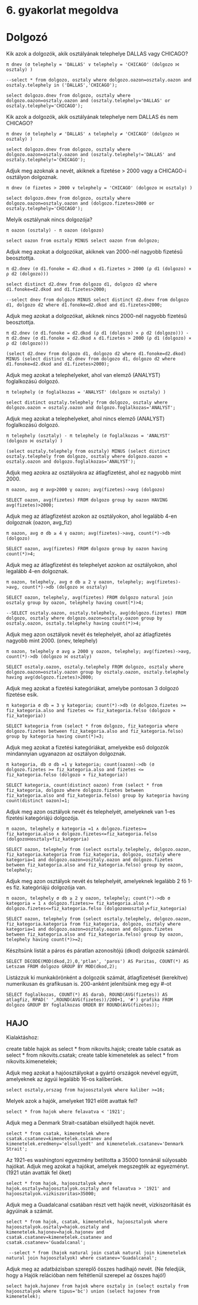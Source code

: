 
# 6. gyakorlat megoldva
# Dolgozó
Kik azok a dolgozók, akik osztályának telephelye DALLAS vagy CHICAGO?

    π dnev (σ telephely = 'DALLAS' ∨ telephely = 'CHICAGO' (dolgozo ⨝ osztaly) )

    --select * from dolgozo, osztaly where dolgozo.oazon=osztaly.oazon and osztaly.telephely in ('DALLAS','CHICAGO');

    select dolgozo.dnev from dolgozo, osztaly where dolgozo.oazon=osztaly.oazon and (osztaly.telephely='DALLAS' or osztaly.telephely='CHICAGO');

Kik azok a dolgozók, akik osztályának telephelye nem DALLAS és nem CHICAGO?

    π dnev (σ telephely ≠ 'DALLAS' ∧ telephely ≠ 'CHICAGO' (dolgozo ⨝ osztaly) )

    select dolgozo.dnev from dolgozo, osztaly where dolgozo.oazon=osztaly.oazon and (osztaly.telephely!='DALLAS' and osztaly.telephely!='CHICAGO');

Adjuk meg azoknak a nevét, akiknek a fizetése > 2000 vagy a CHICAGO-i osztályon dolgoznak.

    π dnev (σ fizetes > 2000 ∨ telephely = 'CHICAGO' (dolgozo ⨝ osztaly) )

    select dolgozo.dnev from dolgozo, osztaly where dolgozo.oazon=osztaly.oazon and (dolgozo.fizetes>2000 or osztaly.telephely='CHICAGO');

Melyik osztálynak nincs dolgozója?

    π oazon (osztaly) - π oazon (dolgozo)

    select oazon from osztaly MINUS select oazon from dolgozo;

Adjuk meg azokat a dolgozókat, akiknek van 2000-nél nagyobb fizetésű beosztottja.

    π d2.dnev (σ d1.fonoke = d2.dkod ∧ d1.fizetes > 2000 (ρ d1 (dolgozo) ⨯ ρ d2 (dolgozo)))

    select distinct d2.dnev from dolgozo d1, dolgozo d2 where d1.fonoke=d2.dkod and d1.fizetes>2000;

    --select dnev from dolgozo MINUS select distinct d2.dnev from dolgozo d1, dolgozo d2 where d1.fonoke=d2.dkod and d1.fizetes>2000;

Adjuk meg azokat a dolgozókat, akiknek nincs 2000-nél nagyobb fizetésű beosztottja.

    π d2.dnev (σ d1.fonoke = d2.dkod (ρ d1 (dolgozo) ⨯ ρ d2 (dolgozo))) - 
    π d2.dnev (σ d1.fonoke = d2.dkod ∧ d1.fizetes > 2000 (ρ d1 (dolgozo) ⨯ ρ d2 (dolgozo)))

    (select d2.dnev from dolgozo d1, dolgozo d2 where d1.fonoke=d2.dkod) MINUS (select distinct d2.dnev from dolgozo d1, dolgozo d2 where d1.fonoke=d2.dkod and d1.fizetes>2000);

Adjuk meg azokat a telephelyeket, ahol van elemző (ANALYST) foglalkozású dolgozó.

    π telephely (σ foglalkozas = 'ANALYST' (dolgozo ⨝ osztaly) )

    select distinct osztaly.telephely from dolgozo, osztaly where dolgozo.oazon = osztaly.oazon and dolgozo.foglalkozas='ANALYST';

Adjuk meg azokat a telephelyeket, ahol nincs elemző (ANALYST) foglalkozású dolgozó.

    π telephely (osztaly) - π telephely (σ foglalkozas = 'ANALYST' (dolgozo ⨝ osztaly) )

    (select osztaly.telephely from osztaly) MINUS (select distinct osztaly.telephely from dolgozo, osztaly where dolgozo.oazon = osztaly.oazon and dolgozo.foglalkozas='ANALYST');

Adjuk meg azokra az osztályokra az átlagfizetést, ahol ez nagyobb mint 2000.

    π oazon, avg σ avg>2000 γ oazon; avg(fizetes)->avg (dolgozo)

    SELECT oazon, avg(fizetes) FROM dolgozo group by oazon HAVING avg(fizetes)>2000;

Adjuk meg az átlagfizetést azokon az osztályokon, ahol legalább 4-en dolgoznak (oazon, avg_fiz)

    π oazon, avg σ db ≥ 4 γ oazon; avg(fizetes)->avg, count(*)->db (dolgozo)

    SELECT oazon, avg(fizetes) FROM dolgozo group by oazon having count(*)>4;

Adjuk meg az átlagfizetést és telephelyet azokon az osztályokon, ahol legalább 4-en dolgoznak.

    π oazon, telephely, avg σ db ≥ 2 γ oazon, telephely; avg(fizetes)->avg, count(*)->db (dolgozo ⨝ osztaly)

    SELECT oazon, telephely, avg(fizetes) FROM dolgozo natural join osztaly group by oazon, telephely having count(*)>4;

    --SELECT osztaly.oazon, osztaly.telephely, avg(dolgozo.fizetes) FROM dolgozo, osztaly where dolgozo.oazon=osztaly.oazon group by osztaly.oazon, osztaly.telephely having count(*)>4;

Adjuk meg azon osztályok nevét és telephelyét, ahol az átlagfizetés nagyobb mint 2000. (onev, telephely)

    π oazon, telephely σ avg ≥ 2000 γ oazon, telephely; avg(fizetes)->avg, count(*)->db (dolgozo ⨝ osztaly)

    SELECT osztaly.oazon, osztaly.telephely FROM dolgozo, osztaly where dolgozo.oazon=osztaly.oazon group by osztaly.oazon, osztaly.telephely having avg(dolgozo.fizetes)>2000;

Adjuk meg azokat a fizetési kategóriákat, amelybe pontosan 3 dolgozó fizetése esik.

    π kategoria σ db = 3 γ kategoria; count(*)->db (σ dolgozo.fizetes >= fiz_kategoria.also and fizetes <= fiz_kategoria.felso (dolgozo ⨯ fiz_kategoria))

    SELECT kategoria from (select * from dolgozo, fiz_kategoria where dolgozo.fizetes between fiz_kategoria.also and fiz_kategoria.felso) group by kategoria having count(*)=3;

Adjuk meg azokat a fizetési kategóriákat, amelyekbe eső dolgozók mindannyian ugyanazon az osztályon dolgoznak.

    π kategoria, db σ db =1 γ kategoria; count(oazon)->db (σ dolgozo.fizetes >= fiz_kategoria.also and fizetes <= fiz_kategoria.felso (dolgozo ⨯ fiz_kategoria))

    SELECT kategoria, count(distinct oazon) from (select * from fiz_kategoria, dolgozo where dolgozo.fizetes between fiz_kategoria.also and fiz_kategoria.felso) group by kategoria having count(distinct oazon)=1;

Adjuk meg azon osztályok nevét és telephelyét, amelyeknek van 1-es fizetési kategóriájú dolgozója.

    π oazon, telephely σ kategoria =1 ∧ dolgozo.fizetes>= fiz_kategoria.also ∧ dolgozo.fizetes<=fiz_kategoria.felso (dolgozo⨝osztaly⨯fiz_kategoria)

    SELECT oazon, telephely from (select osztaly.telephely, dolgozo.oazon, fiz_kategoria.kategoria from fiz_kategoria, dolgozo, osztaly where kategoria=1 and dolgozo.oazon=osztaly.oazon and dolgozo.fizetes between fiz_kategoria.also and fiz_kategoria.felso) group by oazon, telephely;

Adjuk meg azon osztályok nevét és telephelyét, amelyeknek legalább 2 fő 1-es fiz. kategóriájú dolgozója van.

    π oazon, telephely σ db ≥ 2 γ oazon, telephely; count(*)->db σ kategoria = 1 ∧ dolgozo.fizetes>= fiz_kategoria.also ∧ dolgozo.fizetes<=fiz_kategoria.felso (dolgozo⨝osztaly⨯fiz_kategoria)

    SELECT oazon, telephely from (select osztaly.telephely, dolgozo.oazon, fiz_kategoria.kategoria from fiz_kategoria, dolgozo, osztaly where kategoria=1 and dolgozo.oazon=osztaly.oazon and dolgozo.fizetes between fiz_kategoria.also and fiz_kategoria.felso) group by oazon, telephely having count(*)>=2;

Készítsünk listát a páros és páratlan azonosítójú (dkod) dolgozók számáról.

    SELECT DECODE(MOD(dkod,2),0,'ptlan', 'paros') AS Paritas, COUNT(*) AS Letszam FROM dolgozo GROUP BY MOD(dkod,2);

 
Listázzuk ki munkakörönként a dolgozók számát, átlagfizetését (kerekítve) numerikusan és grafikusan is. 200-anként jelenítsünk meg egy #-ot

    SELECT foglalkozas, COUNT(*) AS darab, ROUND(AVG(fizetes)) AS atlagfiz, RPAD(' ',ROUND(AVG(fizetes))/200+1, '#') grafika FROM dolgozo GROUP BY foglalkozas ORDER BY ROUND(AVG(fizetes));

 
## HAJO

Kialaktáshoz:

create table hajok as select * from nikovits.hajok;
create table csatak as select * from nikovits.csatak;
create table kimenetelek as select * from nikovits.kimenetelek;

Adjuk meg azokat a hajóosztályokat a gyártó országok nevével együtt, amelyeknek az ágyúi legalább 16-os kaliberűek.

    select osztaly,orszag from hajoosztalyok where kaliber >=16;

Melyek azok a hajók, amelyeket 1921 előtt avattak fel?

    select * from hajok where felavatva < '1921';

Adjuk meg a Denmark Strait-csatában elsüllyedt hajók nevét.

    select * from csatak, kimenetelek where csatak.csatanev=kimenetelek.csatanev and kimenetelek.eredmeny='elsullyedt' and kimenetelek.csatanev='Denmark Strait';

Az 1921-es washingtoni egyezmény betiltotta a 35000 tonnánál súlyosabb hajókat. Adjuk meg azokat a hajókat, amelyek megszegték az egyezményt. (1921 után avatták fel őket)

    select * from hajok, hajoosztalyok where hajok.osztaly=hajoosztalyok.osztaly and felavatva > '1921' and hajoosztalyok.vizkiszoritas>35000;

Adjuk meg a Guadalcanal csatában részt vett hajók nevét, vízkiszorítását és ágyúi­nak a számát.

    select * from hajok, csatak, kimenetelek, hajoosztalyok where hajoosztalyok.osztaly=hajok.osztaly and kimenetelek.hajonev=hajok.hajonev and csatak.csatanev=kimenetelek.csatanev and csatak.csatanev='Guadalcanal';

     --select * from (hajok natural join csatak natural join kimenetelek natural join hajoosztalyok) where csatanev='Guadalcanal';

Adjuk meg az adatbázisban szereplő összes hadihajó nevét. (Ne feledjük, hogy a Hajók relációban nem feltétlenül szerepel az összes hajó!)

    select hajok.hajonev from hajok where osztaly in (select osztaly from hajoosztalyok where tipus='bc') union (select hajonev from kimenetelek);

